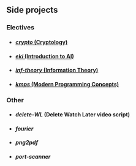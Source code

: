## **Side projects**
  ### **Electives**
   * #### [_crypto_ (Cryptology)](https://github.com/moussaka-crypto/side_projects/tree/master/electives/crypto)
   * #### [_eki_ (Introduction to AI)](https://github.com/moussaka-crypto/side_projects/tree/master/electives/eki)
   * #### [_inf-theory_ (Information Theory)](https://github.com/moussaka-crypto/side_projects/tree/master/electives/inf-theory)
   * #### [_kmps_ (Modern Programming Concepts)](https://github.com/moussaka-crypto/side_projects/tree/master/electives/kmps)

  ### **Other**
   * #### _delete-WL_ (Delete Watch Later video script)
   * #### _fourier_
   * #### _png2pdf_
   * #### _port-scanner_
